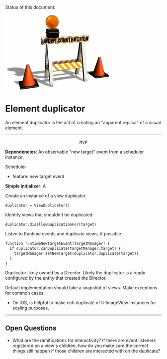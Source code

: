 Status of this document:
![](../_assets/under-construction-flashing-barracade-animation.gif)

# Element duplicator

An element duplicator is the act of creating an "apparent replica" of a visual element.

---

<p style="text-align:center"><tt>MVP</tt></p>

**Dependencies**: An observable "new target" event from a scheduler instance.

Scheduler

- feature: new target event

**Simple initializer**: A

Create an instance of a view duplicator.

    duplicator = ViewDuplicator()

Identify views that shouldn't be duplicated.

    duplicator.disallowDuplicationFor(target)

Listen to Runtime events and duplicate views, if possible.

    function runtimeNewTargetEvent(targetManager) {
      if duplicator.canDuplicate(targetManager.target) {
        targetManager.setNewTarget(duplicator.duplicate(target))
      }
    }

Duplicator likely owned by a Director. Likely the duplicator is already configured by the entity that created the Director.

Default implementation should take a snapshot of views. Make exceptions for common cases.

- On iOS, is helpful to make rich duplicate of UIImageView instances for scaling purposes.

---

## Open Questions ##

- What are the ramifications for interactivity?  If there are event listeners registered on a view's children, how do you make sure the correct things still happen if those children are interacted with on the duplicate?
